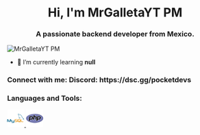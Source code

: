 <h1 align="center">Hi, I'm MrGalletaYT PM</h1>
<h3 align="center">A passionate backend developer from Mexico.</h3>

<p align="left"> <img src="https://komarev.com/ghpvc/?username=mrgalletayt&label=Profile%20views&color=0e75b6&style=flat" alt="MrGalletaYT PM" /> </p>

- 🌱 I’m currently learning **null**

<h3 align="left">Connect with me: Discord: https://dsc.gg/pocketdevs</h3>
<p align="left">
</p>

<h3 align="left">Languages and Tools:</h3>
<p align="left"> <a href="https://www.w3schools.com/css/" target="_blank" rel="noreferrer"> </a> <a href="https://www.mysql.com/" target="_blank" rel="noreferrer"> <img src="https://raw.githubusercontent.com/devicons/devicon/master/icons/mysql/mysql-original-wordmark.svg" alt="mysql" width="40" height="40"/> </a> <a href="https://www.php.net" target="_blank" rel="noreferrer"> <img src="https://raw.githubusercontent.com/devicons/devicon/master/icons/php/php-original.svg" alt="php" width="40" height="40"/> </a> <a href="https://www.sqlite.org/" target="_blank" rel="noreferrer"> </a> </p>
